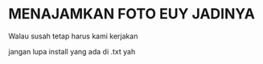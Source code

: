 # MENAJAMKAN FOTO EUY JADINYA
Walau susah tetap harus kami kerjakan

jangan lupa install yang ada di .txt yah
